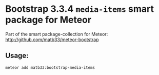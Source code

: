 # Bootstrap 3.3.4 `media-items` smart package for Meteor

Part of the smart package-collection for Meteor: http://github.com/matb33/meteor-bootstrap

## Usage:

`meteor add matb33:bootstrap-media-items`